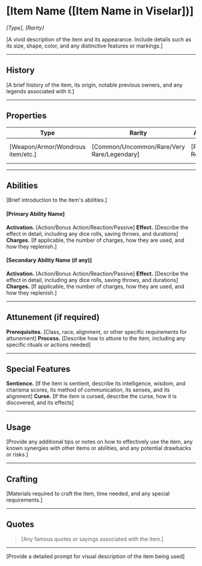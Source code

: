 # [Item Name ([Item Name in Viselar])]

_[Type], [Rarity]_

[A vivid description of the item and its appearance. Include details such as its size, shape, color, and any distinctive features or markings.]

---

## History

[A brief history of the item, its origin, notable previous owners, and any legends associated with it.]

---

## Properties

| **Type**                          | **Rarity**                                 | **Attunement**          | **Weight**         | **Dimensions**             |
| --------------------------------- | ------------------------------------------ | ----------------------- | ------------------ | -------------------------- |
| [Weapon/Armor/Wondrous item/etc.] | [Common/Uncommon/Rare/Very Rare/Legendary] | [Required/Not Required] | [Weight in pounds] | [Dimensions if applicable] |

---

## Abilities

[Brief introduction to the item's abilities.]

#### [Primary Ability Name]

**Activation.** [Action/Bonus Action/Reaction/Passive]
**Effect.** [Describe the effect in detail, including any dice rolls, saving throws, and durations]
**Charges.** [If applicable, the number of charges, how they are used, and how they replenish.]

#### [Secondary Ability Name (if any)]

**Activation.** [Action/Bonus Action/Reaction/Passive]
**Effect.** [Describe the effect in detail, including any dice rolls, saving throws, and durations]
**Charges.** [If applicable, the number of charges, how they are used, and how they replenish.]

---

## Attunement (if required)

**Prerequisites.** [Class, race, alignment, or other specific requirements for attunement]
**Process.** [Describe how to attune to the item, including any specific rituals or actions needed]

---

## Special Features

**Sentience.** [If the item is sentient, describe its intelligence, wisdom, and charisma scores, its method of communication, its senses, and its alignment]
**Curse.** [If the item is cursed, describe the curse, how it is discovered, and its effects]

---

## Usage

[Provide any additional tips or notes on how to effectively use the item, any known synergies with other items or abilities, and any potential drawbacks or risks.]

---

## Crafting

[Materials required to craft the item, time needed, and any special requirements.]

---

## Quotes

> [Any famous quotes or sayings associated with the item.]

---

[Provide a detailed prompt for visual description of the item being used]
